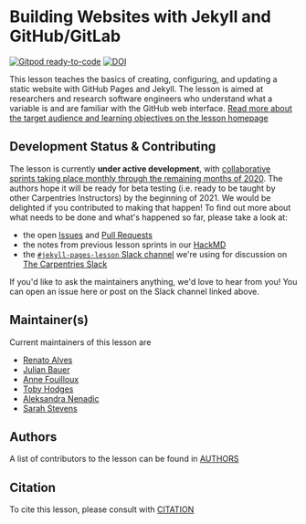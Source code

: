 # Building Websites with Jekyll and GitHub/GitLab

[![Gitpod ready-to-code](https://img.shields.io/badge/Gitpod-ready--to--code-blue?logo=gitpod)](https://gitpod.io/#https://github.com/carpentries-incubator/building-websites-with-jekyll-and-github-or-gitlab)
[![DOI](https://zenodo.org/badge/268807168.svg)](https://zenodo.org/badge/latestdoi/268807168)


This lesson teaches the basics of creating, configuring, and updating a static website with GitHub Pages and Jekyll.
The lesson is aimed at researchers and research software engineers who understand what a variable is and are familiar with the GitHub web interface.
[Read more about the target audience and learning objectives on the lesson homepage](https://carpentries-incubator.github.io/building-websites-with-jekyll-and-github-or-gitlab/index.html)

## Development Status & Contributing

The lesson is currently **under active development**, with [collaborative sprints taking place monthly through the remaining months of 2020](https://hackmd.io/8IuM80wURA2uolBgzy_HZg?view#Timeline).
The authors hope it will be ready for beta testing (i.e. ready to be taught by other Carpentries Instructors) by the beginning of 2021.
We would be delighted if you contributed to making that happen! To find out more about what needs to be done and what's happened so far, please take a look at:

* the open [Issues](https://github.com/carpentries-incubator/building-websites-with-jekyll-and-github-or-gitlab/issues) and [Pull Requests](https://github.com/carpentries-incubator/building-websites-with-jekyll-and-github-or-gitlab/pulls)
* the notes from previous lesson sprints in our [HackMD](https://hackmd.io/8IuM80wURA2uolBgzy_HZg)
* the [`#jekyll-pages-lesson` Slack channel](https://swcarpentry.slack.com/archives/C0186GK56UC) we're using for discussion on [The Carpentries Slack](https://swc-slack-invite.herokuapp.com/)

If you'd like to ask the maintainers anything, we'd love to hear from you! You can open an issue here or post on the Slack channel linked above.

## Maintainer(s)

Current maintainers of this lesson are

* [Renato Alves](https://github.com/unode)
* [Julian Bauer](https://github.com/juliankarlbauer)
* [Anne Fouilloux](https://github.com/annefou)
* [Toby Hodges](https://github.com/tobyhodges)
* [Aleksandra Nenadic](https://github.com/anenadic)
* [Sarah Stevens](https://github.com/sstevens2)

## Authors

A list of contributors to the lesson can be found in [AUTHORS](AUTHORS)

## Citation

To cite this lesson, please consult with [CITATION](CITATION)

[lesson-example]: https://carpentries.github.io/lesson-example
